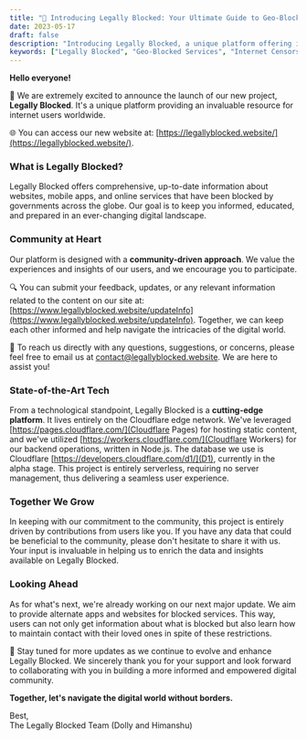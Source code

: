 ```yaml
---
title: "🚀 Introducing Legally Blocked: Your Ultimate Guide to Geo-Blocked Services"
date: 2023-05-17
draft: false
description: "Introducing Legally Blocked, a unique platform offering information about websites, apps, and online services blocked by governments across the globe."
keywords: ["Legally Blocked", "Geo-Blocked Services", "Internet Censorship", "Cloudflare", "Serverless"]
---
```



**Hello everyone!**

🎉 We are extremely excited to announce the launch of our new project, **Legally Blocked**. It's a unique platform providing an invaluable resource for internet users worldwide. 

🌐 You can access our new website at: [https://legallyblocked.website/](https://legallyblocked.website/).

### What is Legally Blocked?

Legally Blocked offers comprehensive, up-to-date information about websites, mobile apps, and online services that have been blocked by governments across the globe. Our goal is to keep you informed, educated, and prepared in an ever-changing digital landscape. 

### Community at Heart

Our platform is designed with a **community-driven approach**. We value the experiences and insights of our users, and we encourage you to participate. 

🔍 You can submit your feedback, updates, or any relevant information related to the content on our site at: [https://www.legallyblocked.website/updateInfo](https://www.legallyblocked.website/updateInfo). Together, we can keep each other informed and help navigate the intricacies of the digital world.

📨 To reach us directly with any questions, suggestions, or concerns, please feel free to email us at [contact@legallyblocked.website](mailto:contact@legallyblocked.website). We are here to assist you!

### State-of-the-Art Tech

From a technological standpoint, Legally Blocked is a **cutting-edge platform**. It lives entirely on the Cloudflare edge network. We've leveraged [https://pages.cloudflare.com/](Cloudflare Pages) for hosting static content, and we've utilized [https://workers.cloudflare.com/](Cloudflare Workers) for our backend operations, written in Node.js. The database we use is Cloudflare [https://developers.cloudflare.com/d1/](D1), currently in the alpha stage. This project is entirely serverless, requiring no server management, thus delivering a seamless user experience.

### Together We Grow

In keeping with our commitment to the community, this project is entirely driven by contributions from users like you. If you have any data that could be beneficial to the community, please don't hesitate to share it with us. Your input is invaluable in helping us to enrich the data and insights available on Legally Blocked.

### Looking Ahead

As for what's next, we're already working on our next major update. We aim to provide alternate apps and websites for blocked services. This way, users can not only get information about what is blocked but also learn how to maintain contact with their loved ones in spite of these restrictions. 

🔔 Stay tuned for more updates as we continue to evolve and enhance Legally Blocked. We sincerely thank you for your support and look forward to collaborating with you in building a more informed and empowered digital community.

**Together, let's navigate the digital world without borders.**

Best,  
The Legally Blocked Team
(Dolly and Himanshu)
